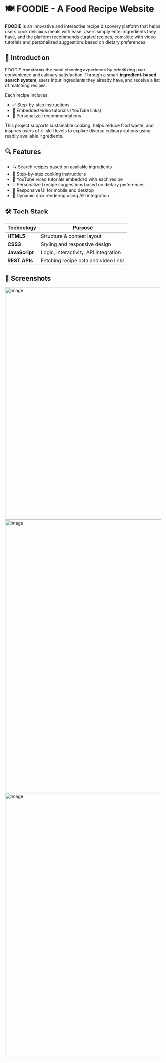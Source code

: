 # 🍽️ FOODIE - A Food Recipe Website

**FOODIE** is an innovative and interactive recipe discovery platform that helps users cook delicious meals with ease. Users simply enter ingredients they have, and the platform recommends curated recipes, complete with video tutorials and personalized suggestions based on dietary preferences.



## 🧾 Introduction

FOODIE transforms the meal planning experience by prioritizing user convenience and culinary satisfaction. Through a smart **ingredient-based search system**, users input ingredients they already have, and receive a list of matching recipes.

Each recipe includes:
- ✅ Step-by-step instructions  
- 🎥 Embedded video tutorials (YouTube links)  
- 🧠 Personalized recommendations  

This project supports sustainable cooking, helps reduce food waste, and inspires users of all skill levels to explore diverse culinary options using readily available ingredients.



## 🔍 Features

- 🔍 Search recipes based on available ingredients  
- 🍲 Step-by-step cooking instructions  
- 🎥 YouTube video tutorials embedded with each recipe  
- 💡 Personalized recipe suggestions based on dietary preferences  
- 📱 Responsive UI for mobile and desktop  
- 🔄 Dynamic data rendering using API integration  



## 🛠️ Tech Stack

| Technology | Purpose |
|------------|---------|
| **HTML5**  | Structure & content layout |
| **CSS3**   | Styling and responsive design |
| **JavaScript** | Logic, interactivity, API integration |
| **REST APIs**  | Fetching recipe data and video links |



## 📸 Screenshots

<img width="1466" height="749" alt="image" src="https://github.com/user-attachments/assets/e6885245-4521-4281-9896-e538db31ced5" />
<img width="1094" height="881" alt="image" src="https://github.com/user-attachments/assets/49a176a6-0991-42da-b8df-432b0bc6516c" />
<img width="1133" height="853" alt="image" src="https://github.com/user-attachments/assets/13238210-f60d-4571-97f4-f1d7f6b3edcf" />


